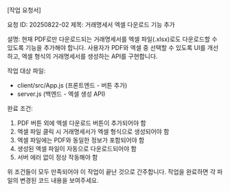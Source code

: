 [작업 요청서]

요청 ID: 20250822-02
제목: 거래명세서 엑셀 다운로드 기능 추가

설명:
현재 PDF로만 다운로드되는 거래명세서를 엑셀 파일(.xlsx)로도 다운로드할 수 있도록 기능을 추가해야 합니다. 사용자가 PDF와 엑셀 중 선택할 수 있도록 UI를 개선하고, 엑셀 형식의 거래명세서를 생성하는 API를 구현합니다.

작업 대상 파일:
* client/src/App.js (프론트엔드 - 버튼 추가)
* server.js (백엔드 - 엑셀 생성 API)

완료 조건:
1. PDF 버튼 외에 엑셀 다운로드 버튼이 추가되어야 함
2. 엑셀 파일 클릭 시 거래명세서가 엑셀 형식으로 생성되어야 함
3. 엑셀 파일에는 PDF와 동일한 정보가 포함되어야 함
4. 생성된 엑셀 파일이 자동으로 다운로드되어야 함
5. 서버 에러 없이 정상 작동해야 함

위 조건들이 모두 만족되어야 이 작업이 끝난 것으로 간주합니다. 작업을 완료하면 각 파일의 변경된 코드 내용을 보여주세요.